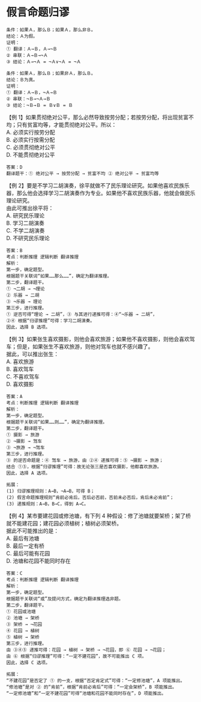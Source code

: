 # 假言命题归谬

```
条件：如果Ａ，那么Ｂ；如果Ａ，那么非Ｂ。
结论：Ａ为假。
证明：
① 翻译：Ａ→Ｂ，Ａ→¬Ｂ
② 串联：Ａ→Ｂ→¬Ａ
③ 结论：Ａ→¬Ａ = ¬Ａ∨¬Ａ = ¬Ａ

条件：如果Ａ，那么Ｂ；如果非Ａ，那么Ｂ。
结论：Ｂ为真。
证明：
① 翻译：Ａ→Ｂ，¬Ａ→Ｂ
② 串联：¬Ｂ→¬Ａ→Ｂ
③ 结论：¬Ｂ→Ｂ = Ｂ∨Ｂ = Ｂ
```

【例 1】如果贯彻绝对公平，那么必然导致按劳分配；若按劳分配，将出现贫富不均；只有贫富均等，才能贯彻绝对公平。所以：  
A. 必须实行按劳分配  
B. 必须实行按需分配  
C. 必须贯彻绝对公平  
D. 不能贯彻绝对公平

```
答案：D
翻译题干：① 绝对公平 → 按劳分配 → 贫富不均 ② 绝对公平 → 贫富均等
```

【例 2】要是不学习二胡演奏，徐平就做不了民乐理论研究。如果他喜欢民族乐器，那么他会选择学习二胡演奏作为专业。如果他不喜欢民族乐器，他就会做民乐理论研究。  
由此可推出徐平将：  
A. 研究民乐理论  
B. 学习二胡演奏  
C. 不学二胡演奏  
D. 不研究民乐理论

```
答案：B
考点：判断推理 逻辑判断 翻译推理
解析：
第一步，确定题型。
根据题干关联词“如果……那么……”，确定为翻译推理。
第二步，翻译题干。
① ¬二胡 → ¬理论
② 乐器 → 二胡
③ ¬乐器 → 理论
第三步，进行推理。
① 逆否可得“理论 → 二胡”，③ 与其进行递推可得：④“¬乐器 → 二胡”，
②④ 根据“归谬推理”可得：学习二胡演奏。
因此，选择 B 选项。
```

【例 3】如果张生喜欢摄影，则他会喜欢旅游；如果他不喜欢摄影，则他会喜欢驾车；但是，如果张生不喜欢旅游，则他对驾车也就不感兴趣了。  
据此，可以推出张生：  
A. 喜欢旅游  
B. 喜欢驾车  
C. 不喜欢驾车  
D. 喜欢摄影

```
答案：A
考点：判断推理 逻辑判断 翻译推理
解析：
第一步，确定题型。
根据题干关联词“如果……则……”，确定为翻译推理。
第二步，翻译题干。
① 摄影 → 旅游
② ¬摄影 → 驾车
③ ¬旅游 → ¬驾车
第三步，进行推理。
③ 的逆否命题是：④ 驾车 → 旅游，由 ②④ 递推可得：⑤ ¬摄影 → 旅游；
结合 ①⑤，根据“归谬推理”可得：故无论张三是否喜欢摄影，他都喜欢旅游。
因此，选择 A 选项。

拓展：
(1) 归谬推理规则：A→B，¬A→B，可得 B；
(2) 假言命题推理规则“肯前必肯后，否后必否前，否前未必否后，肯后未必肯前”；
(3) 递推规则：A→B，B→C，得到 A→C。
```

【例 4】某市要建花园或修池塘，有下列 4 种假设：修了池塘就要架桥；架了桥就不能建花园；建花园必须植树；植树必须架桥。  
据此不可能推出的是：  
A. 最后有池塘  
B. 最后一定有桥  
C. 最后可能有花园  
D. 池塘和花园不能同时存在

```
答案：C
考点：判断推理 逻辑判断 翻译推理
解析：
第一步，确定题型。
根据题干关联词“或”及提问方式，确定为翻译推理选非题。
第二步，翻译题干。
① 花园或池塘
② 池塘 → 架桥
③ 架桥 → ¬花园
④ 花园 → 植树
⑤ 植树 → 架桥
第三步，进行推理。
由 ③④⑤ 递推可得：花园 → 植树 → 架桥 → ¬花园，即 ⑥ 花园 → ¬花园；
由 ⑥ 根据“归谬推理”可得：“一定不建花园”，故不可能推出 C 项。
因此，选择 C 选项。

拓展：
“不建花园”是否定了 ① 的一支，根据“否定肯定式”可得：“一定修池塘”，A 项能推出。
“修池塘”是对 ② 的“肯前”，根据“肯前必肯后”可得：“一定会架桥”，B 项能推出。
“一定修池塘”和“一定不建花园”可得“池塘和花园不能同时存在”，D 项能推出。
```

